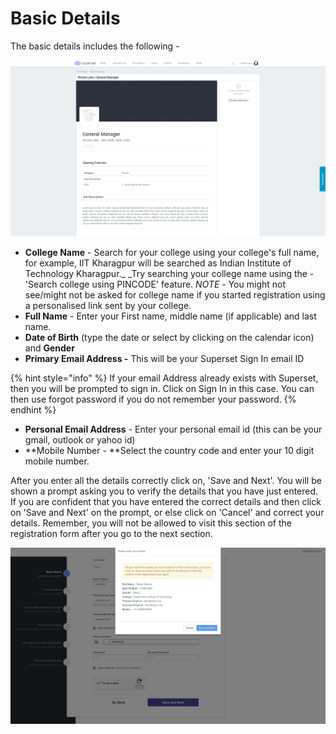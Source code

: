 # Basic Details

The basic details includes the following -

![](<../../.gitbook/assets/image (123).png>)

* **College Name** - Search for your college using your college's full name, for example, IIT Kharagpur will be searched as Indian Institute of Technology Kharagpur._ _Try searching your college name using the - 'Search college using PINCODE' feature. _NOTE_ - You might not see/might not be asked for college name if you started registration using a personalised link sent by your college.
* **Full Name** - Enter your First name, middle name (if applicable) and last name.
* **Date of Birth** (type the date or select by clicking on the calendar icon) and **Gender**
* **Primary Email Address -** This will be your Superset Sign In email ID

{% hint style="info" %}
If your email Address already exists with Superset, then you will be prompted to sign in. Click on Sign In in this case. You can then use forgot password if you do not remember your password.
{% endhint %}

* **Personal Email Address** - Enter your personal email id (this can be your gmail, outlook or yahoo id)
* **Mobile Number - **Select the country code and enter your 10 digit mobile number.

After you enter all the details correctly click on, 'Save and Next'. You will be shown a prompt asking you to verify the details that you have just entered. If you are confident that you have entered the correct details and then click on 'Save and Next' on the prompt, or else click on 'Cancel' and correct your details. Remember, you will not be allowed to visit this section of the registration form after you go to the next section.

![](<../../.gitbook/assets/image (143).png>)
